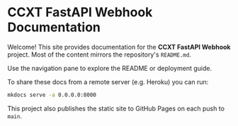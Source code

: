 # CCXT FastAPI Webhook Documentation

Welcome! This site provides documentation for the **CCXT FastAPI Webhook** project.
Most of the content mirrors the repository's `README.md`.

Use the navigation pane to explore the README or deployment guide.

To share these docs from a remote server (e.g. Heroku) you can run:

```bash
mkdocs serve -a 0.0.0.0:8000
```

This project also publishes the static site to GitHub Pages on each push to `main`.

